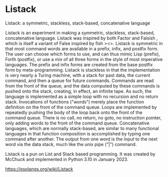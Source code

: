# Listack
Listack: a symmetric, stackless, stack-based, concatenative  language

Listack is an experiment in making a symmetric, stackless, stack-based, concatenative language. Listack was inspired by both Factor and Falsish , which is itself a variant of False inspired by fish ><>. Listack is symmetric in that most command words are available in a prefix, infix, and postfix form. The user can choose which forms to use, and can thus mimic Lisp (prefix), Forth (postfix), or use a mix of all three forms in the style of most imperative languages. The prefix and infix forms are created from the base postfix form by meta-programming. Listack is stackless in that the implementation is very nearly a Turing machine, with a stack for past data, the current command, and then a queue for future commands. Commands are read from the front of the queue, and the data computed by these commands is pushed onto the stack, creating, in effect, an infinite tape. As such, the language is implemented as a simple loop with no recursion and no return stack. Invocations of functions ("words") merely place the function definition on the front of the command queue. Loops are implemented by repeatedly pushing the body of the loop back onto the front of the command queue. There is no call, no return, no goto, no instruction pointer, only adding words to the front of the command queue. Concatenative languages, which are normally stack-based, are similar to many functional languages in that function composition is accomplished by typing one command after another. The output from one word is the input to the next word via the data stack, much like the unix pipe ("|") command.

Listack is a pun on List and Stack based programming. It was created by McChuck and implemented in Python 3.10 in January 2023.

https://esolangs.org/wiki/Listack

